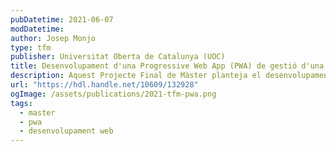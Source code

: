 ```yaml
---
pubDatetime: 2021-06-07
modDatetime:
author: Josep Monjo
type: tfm
publisher: Universitat Oberta de Catalunya (UOC)
title: Desenvolupament d'una Progressive Web App (PWA) de gestió d'una AMPA
description: Aquest Projecte Final de Màster planteja el desenvolupament d'una Aplicació Web Progressiva (PWA) que facilitarà la gestió de les Associacions de Mares i Pares d'Alumnes (AMPA) a més a més de fomentar la participació dels propis pares, propiciar la sol·licitud de serveis de manera online, així com facilitar la comunicació al sí de l'associació. Per a això usarem Quasar framework (VueJS) per al frontend i Hasura (GraphQL) per al backend.
url: "https://hdl.handle.net/10609/132928"
ogImage: /assets/publications/2021-tfm-pwa.png
tags:
  - master
  - pwa
  - desenvolupament web
---
```


